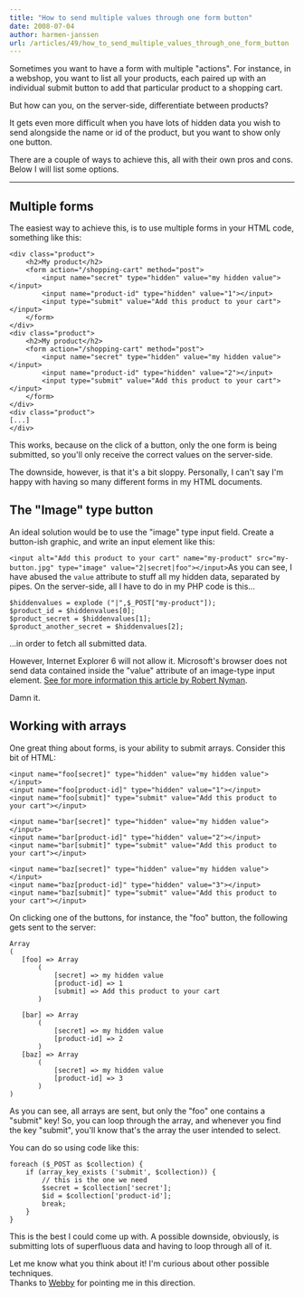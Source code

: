 ```yaml
---
title: "How to send multiple values through one form button"
date: 2008-07-04
author: harmen-janssen
url: /articles/49/how_to_send_multiple_values_through_one_form_button
---
```


<p>Sometimes you want to have a form with multiple "actions". For instance, in a webshop, you want to list all your products, each paired up with an individual submit button to add that particular product to a shopping cart.</p>
<p>But how can you, on the server-side, differentiate between products?</p>
<p>It gets even more difficult when you have lots of hidden data you wish to send alongside the name or id of the product, but you want to show only one button.</p>
<p>There are a couple of ways to achieve this, all with their own pros and cons. Below I will list some options.</p>

---

## Multiple forms

The easiest way to achieve this, is to use multiple forms in your HTML code, something like this:

```
<div class="product">
	<h2>My product</h2>
	<form action="/shopping-cart" method="post">
		<input name="secret" type="hidden" value="my hidden value"></input>
		<input name="product-id" type="hidden" value="1"></input>
		<input type="submit" value="Add this product to your cart"></input>
	</form>
</div>
<div class="product">
	<h2>My product</h2>
	<form action="/shopping-cart" method="post">
		<input name="secret" type="hidden" value="my hidden value"></input>
		<input name="product-id" type="hidden" value="2"></input>
		<input type="submit" value="Add this product to your cart"></input>
	</form>
</div>
<div class="product">
[...]
</div>
```

This works, because on the click of a button, only the one form is being submitted, so you'll only receive the correct values on the server-side.

The downside, however, is that it's a bit sloppy. Personally, I can't say I'm happy with having so many different forms in my HTML documents.

## The "Image" type button

An ideal solution would be to use the "image" type input field. Create a button-ish graphic, and write an input element like this:

`<input alt="Add this product to your cart" name="my-product" src="my-button.jpg" type="image" value="2|secret|foo"></input>`As you can see, I have abused the `value` attribute to stuff all my hidden data, separated by pipes. On the server-side, all I have to do in my PHP code is this...

```
$hiddenvalues = explode ("|",$_POST["my-product"]);
$product_id = $hiddenvalues[0];
$product_secret = $hiddenvalues[1];
$product_another_secret = $hiddenvalues[2];
```

...in order to fetch all submitted data.

However, Internet Explorer 6 will not allow it. Microsoft's browser does not send data contained inside the "value" attribute of an image-type input element. [See for more information this article by Robert Nyman](http://www.robertnyman.com/2008/03/06/not-all-values-posted-with-a-form-in-ie/).

Damn it.

## Working with arrays

One great thing about forms, is your ability to submit arrays. Consider this bit of HTML:

```
<input name="foo[secret]" type="hidden" value="my hidden value"></input>
<input name="foo[product-id]" type="hidden" value="1"></input>
<input name="foo[submit]" type="submit" value="Add this product to your cart"></input>

<input name="bar[secret]" type="hidden" value="my hidden value"></input>
<input name="bar[product-id]" type="hidden" value="2"></input>
<input name="bar[submit]" type="submit" value="Add this product to your cart"></input>

<input name="baz[secret]" type="hidden" value="my hidden value"></input>
<input name="baz[product-id]" type="hidden" value="3"></input>
<input name="baz[submit]" type="submit" value="Add this product to your cart"></input>
```

On clicking one of the buttons, for instance, the "foo" button, the following gets sent to the server:

```
Array
(
   [foo] => Array
       (
           [secret] => my hidden value
           [product-id] => 1
           [submit] => Add this product to your cart
       )

   [bar] => Array
       (
           [secret] => my hidden value
           [product-id] => 2
       )
   [baz] => Array
       (
           [secret] => my hidden value
           [product-id] => 3
       )
)
```

As you can see, all arrays are sent, but only the "foo" one contains a "submit" key! So, you can loop through the array, and whenever you find the key "submit", you'll know that's the array the user intended to select.

You can do so using code like this:

```
foreach ($_POST as $collection) {
	if (array_key_exists ('submit', $collection)) {
		// this is the one we need
		$secret = $collection['secret'];
		$id = $collection['product-id'];
		break;
	}
}
```

This is the best I could come up with. A possible downside, obviously, is submitting lots of superfluous data and having to loop through all of it.

Let me know what you think about it! I'm curious about other possible techniques.  
Thanks to [Webby](http://www.pagedown.nl) for pointing me in this direction.

